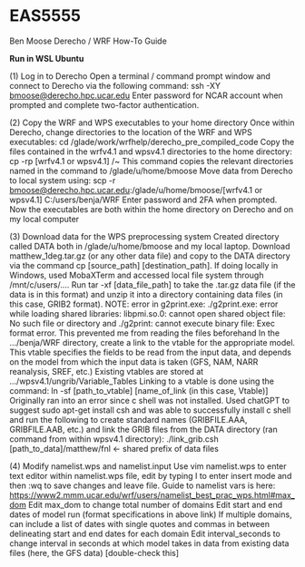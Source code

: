 # EAS5555

Ben Moose
Derecho / WRF How-To Guide

**Run in WSL Ubuntu**

(1) Log in to Derecho
  Open a terminal / command prompt window and connect to Derecho via the following command:
ssh -XY bmoose@derecho.hpc.ucar.edu
  Enter password for NCAR account when prompted and complete two-factor authentication.

(2) Copy the WRF and WPS executables to your home directory
  Once within Derecho, change directories to the location of the WRF and WPS executables:
cd /glade/work/wrfhelp/derecho_pre_compiled_code
  Copy the files contained in the wrfv4.1 and wpsv4.1 directories to the home directory:
cp -rp [wrfv4.1 or wpsv4.1] /~
		This command copies the relevant directories named in the command to
/glade/u/home/bmoose
  Move data from Derecho to local system using:
scp -r bmoose@derecho.hpc.ucar.edu:/glade/u/home/bmoose/[wrfv4.1 or wpsv4.1] C:/users/benja/WRF
	Enter password and 2FA when prompted.
Now the executables are both within the home directory on Derecho and on my local computer

(3) Download data for the WPS preprocessing system
  Created directory called DATA both in /glade/u/home/bmoose and my local laptop.
  Download matthew_1deg.tar.gz (or any other data file) and copy to the DATA directory via the command cp [source_path] [destination_path]. 
  If doing locally in Windows, used MobaXTerm and accessed local file system through /mnt/c/users/….
  Run tar -xf [data_file_path] to take the .tar.gz data file (if the data is in this format) and unzip it into a directory containing data files (in this case, GRIB2 format).
  NOTE: error in g2print.exe: ./g2print.exe: error while loading shared libraries: libpmi.so.0: cannot open shared object file: No such file or directory and ./g2print: cannot execute binary file: Exec format error. This prevented me from reading the files beforehand
  In the …/benja/WRF directory, create a link to the vtable for the appropriate model. This vtable specifies the fields to be read from the input data, and depends on the model from which the input data is taken (GFS, NAM, NARR reanalysis, SREF, etc.)
  Existing vtables are stored at …/wpsv4.1/ungrib/Variable_Tables
  Linking to a vtable is done using the command:
ln -sf [path_to_vtable] [name_of_link (in this case, Vtable)]
  Originally ran into an error since c shell was not installed. Used chatGPT to suggest sudo apt-get install csh and was able to successfully install c shell and run the following to create standard names (GRIBFILE.AAA, GRIBFILE.AAB, etc.) and link the GRIB files from the DATA directory (ran command from within wpsv4.1 directory):
./link_grib.csh [path_to_data]/matthew/fnl ← shared prefix of data files

(4) Modify namelist.wps and namelist.input
  Use vim namelist.wps to enter text editor within namelist.wps file, edit by typing I to enter insert mode and then :wq to save changes and leave file.
  Guide to namelist vars is here:
https://www2.mmm.ucar.edu/wrf/users/namelist_best_prac_wps.html#max_dom
  Edit max_dom to change total number of domains 
  Edit start and end dates of model run (format specifications in above link)
  If multiple domains, can include a list of dates with single quotes and commas in between delineating start and end dates for each domain
  Edit interval_seconds to change interval in seconds at which model takes in data from existing data files (here, the GFS data) [double-check this]
